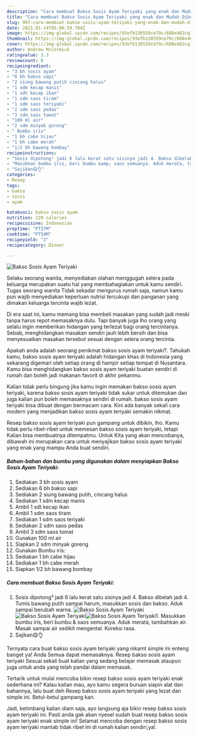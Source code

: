 ```yaml
---
description: "Cara membuat Bakso Sosis Ayam Teriyaki yang enak dan Mudah Dibuat"
title: "Cara membuat Bakso Sosis Ayam Teriyaki yang enak dan Mudah Dibuat"
slug: 997-cara-membuat-bakso-sosis-ayam-teriyaki-yang-enak-dan-mudah-dibuat
date: 2021-01-14T05:06:59.704Z
image: https://img-global.cpcdn.com/recipes/93efb138559ce79c/680x482cq70/bakso-sosis-ayam-teriyaki-foto-resep-utama.jpg
thumbnail: https://img-global.cpcdn.com/recipes/93efb138559ce79c/680x482cq70/bakso-sosis-ayam-teriyaki-foto-resep-utama.jpg
cover: https://img-global.cpcdn.com/recipes/93efb138559ce79c/680x482cq70/bakso-sosis-ayam-teriyaki-foto-resep-utama.jpg
author: Andrew McCormick
ratingvalue: 3.3
reviewcount: 8
recipeingredient:
- "3 bh sosis ayam"
- "6 bh bakso sapi"
- "2 siung bawang putih cincang halus"
- "1 sdm kecap manis"
- "1 sdt kecap ikan"
- "1 sdm saos tiram"
- "1 sdm saos teriyaki"
- "2 sdm saos pedas"
- "3 sdm saos tomat"
- "100 ml air"
- "2 sdm minyak goreng"
- " Bumbu iris"
- "1 bh cabe hijau"
- "1 bh cabe merah"
- "1/2 bh bawang bombay"
recipeinstructions:
- "Sosis dipotong² jadi 6 lalu kerat satu sisinya jadi 4. Bakso dibelah jadi 4. Tumis bawang putih sampai harum, masukkan sosis dan bakso. Aduk sampai berubah warna."
- "Masukkan bumbu iris, beri bumbu &amp; saos semuanya. Aduk merata, tambahkan air. Masak sampai air sedikit mengental. Koreksi rasa."
- "Sajikan😋👌"
categories:
- Resep
tags:
- bakso
- sosis
- ayam

katakunci: bakso sosis ayam 
nutrition: 228 calories
recipecuisine: Indonesian
preptime: "PT27M"
cooktime: "PT54M"
recipeyield: "3"
recipecategory: Dinner

---
```



![Bakso Sosis Ayam Teriyaki](https://img-global.cpcdn.com/recipes/93efb138559ce79c/680x482cq70/bakso-sosis-ayam-teriyaki-foto-resep-utama.jpg)

Selaku seorang wanita, menyediakan olahan menggugah selera pada keluarga merupakan suatu hal yang membahagiakan untuk kamu sendiri. Tugas seorang  wanita Tidak sekadar mengurus rumah saja, namun kamu pun wajib menyediakan keperluan nutrisi tercukupi dan panganan yang dimakan keluarga tercinta wajib lezat.

Di era  saat ini, kamu memang bisa membeli masakan yang sudah jadi meski tanpa harus repot memasaknya dulu. Tapi banyak juga lho orang yang selalu ingin memberikan hidangan yang terlezat bagi orang tercintanya. Sebab, menghidangkan masakan sendiri jauh lebih bersih dan bisa menyesuaikan masakan tersebut sesuai dengan selera orang tercinta. 



Apakah anda adalah seorang penikmat bakso sosis ayam teriyaki?. Tahukah kamu, bakso sosis ayam teriyaki adalah hidangan khas di Indonesia yang sekarang digemari oleh setiap orang di hampir setiap tempat di Nusantara. Kamu bisa menghidangkan bakso sosis ayam teriyaki buatan sendiri di rumah dan boleh jadi makanan favorit di akhir pekanmu.

Kalian tidak perlu bingung jika kamu ingin memakan bakso sosis ayam teriyaki, karena bakso sosis ayam teriyaki tidak sukar untuk ditemukan dan juga kalian pun boleh memasaknya sendiri di rumah. bakso sosis ayam teriyaki bisa dibuat dengan bermacam cara. Kini ada banyak sekali cara modern yang menjadikan bakso sosis ayam teriyaki semakin nikmat.

Resep bakso sosis ayam teriyaki pun gampang untuk dibikin, lho. Kamu tidak perlu ribet-ribet untuk memesan bakso sosis ayam teriyaki, tetapi Kalian bisa membuatnya ditempatmu. Untuk Kita yang akan mencobanya, dibawah ini merupakan cara untuk menyajikan bakso sosis ayam teriyaki yang enak yang mampu Anda buat sendiri.

<!--inarticleads1-->

##### Bahan-bahan dan bumbu yang digunakan dalam menyiapkan Bakso Sosis Ayam Teriyaki:

1. Sediakan 3 bh sosis ayam
1. Sediakan 6 bh bakso sapi
1. Sediakan 2 siung bawang putih, cincang halus
1. Sediakan 1 sdm kecap manis
1. Ambil 1 sdt kecap ikan
1. Ambil 1 sdm saos tiram
1. Sediakan 1 sdm saos teriyaki
1. Sediakan 2 sdm saos pedas
1. Ambil 3 sdm saos tomat
1. Gunakan 100 ml air
1. Siapkan 2 sdm minyak goreng
1. Gunakan  Bumbu iris:
1. Sediakan 1 bh cabe hijau
1. Sediakan 1 bh cabe merah
1. Siapkan 1/2 bh bawang bombay




<!--inarticleads2-->

##### Cara membuat Bakso Sosis Ayam Teriyaki:

1. Sosis dipotong² jadi 6 lalu kerat satu sisinya jadi 4. Bakso dibelah jadi 4. Tumis bawang putih sampai harum, masukkan sosis dan bakso. Aduk sampai berubah warna.
<img src="https://img-global.cpcdn.com/steps/192817054bf3bae6/160x128cq70/bakso-sosis-ayam-teriyaki-langkah-memasak-1-foto.jpg" alt="Bakso Sosis Ayam Teriyaki"><img src="https://img-global.cpcdn.com/steps/d3496e9c06d73646/160x128cq70/bakso-sosis-ayam-teriyaki-langkah-memasak-1-foto.jpg" alt="Bakso Sosis Ayam Teriyaki"><img src="https://img-global.cpcdn.com/steps/b30798c7f0711edf/160x128cq70/bakso-sosis-ayam-teriyaki-langkah-memasak-1-foto.jpg" alt="Bakso Sosis Ayam Teriyaki">1. Masukkan bumbu iris, beri bumbu &amp; saos semuanya. Aduk merata, tambahkan air. Masak sampai air sedikit mengental. Koreksi rasa.
1. Sajikan😋👌




Ternyata cara buat bakso sosis ayam teriyaki yang nikamt simple ini enteng banget ya! Anda Semua dapat memasaknya. Resep bakso sosis ayam teriyaki Sesuai sekali buat kalian yang sedang belajar memasak ataupun juga untuk anda yang telah pandai dalam memasak.

Tertarik untuk mulai mencoba bikin resep bakso sosis ayam teriyaki enak sederhana ini? Kalau kalian mau, ayo kamu segera buruan siapin alat dan bahannya, lalu buat deh Resep bakso sosis ayam teriyaki yang lezat dan simple ini. Betul-betul gampang kan. 

Jadi, ketimbang kalian diam saja, ayo langsung aja bikin resep bakso sosis ayam teriyaki ini. Pasti anda gak akan nyesel sudah buat resep bakso sosis ayam teriyaki enak simple ini! Selamat mencoba dengan resep bakso sosis ayam teriyaki mantab tidak ribet ini di rumah kalian sendiri,ya!.

